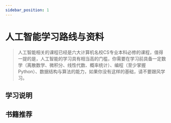 ```yaml
---
sidebar_position: 1
---
```


# 人工智能学习路线与资料
>人工智能相关的课程已经是六大计算机名校CS专业本科必修的课程，值得一提的是，人工智能的学习具有相当高的门槛，你需要在学习前具备一定数学（离散数学、微积分、线性代数、概率统计）、编程（至少掌握Python）、数据结构与算法的能力，如果你没有这样的基础，请不要跟风学习。

## 学习说明


## 书籍推荐



